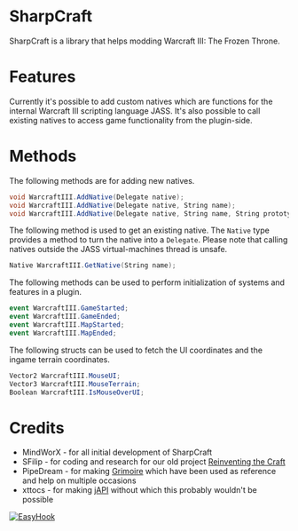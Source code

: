 SharpCraft
==========

SharpCraft is a library that helps modding Warcraft III: The Frozen Throne.


Features
========

Currently it's possible to add custom natives which are functions for the internal Warcraft III scripting language JASS. It's also possible to call existing natives to access game functionality from the plugin-side.

Methods
=======
The following methods are for adding new natives.
```csharp
void WarcraftIII.AddNative(Delegate native);
void WarcraftIII.AddNative(Delegate native, String name);
void WarcraftIII.AddNative(Delegate native, String name, String prototype);
```
The following method is used to get an existing native. The ```Native``` type provides a method to turn the native into a ```Delegate```. Please note that calling natives outside the JASS virtual-machines thread is unsafe.

```csharp
Native WarcraftIII.GetNative(String name);
```

The following methods can be used to perform initialization of systems and features in a plugin.

```csharp
event WarcraftIII.GameStarted;
event WarcraftIII.GameEnded;
event WarcraftIII.MapStarted;
event WarcraftIII.MapEnded;
```

The following structs can be used to fetch the UI coordinates and the ingame terrain coordinates.

```csharp
Vector2 WarcraftIII.MouseUI;
Vector3 WarcraftIII.MouseTerrain;
Boolean WarcraftIII.IsMouseOverUI;
```

Credits
=======
 * MindWorX - for all initial development of SharpCraft
 * SFilip - for coding and research for our old project [Reinventing the Craft](http://www.wc3c.net/showthread.php?t=109255)
 * PipeDream - for making [Grimoire](http://www.wc3c.net/showthread.php?t=86652) which have been used as reference and help on multiple occasions
 * xttocs - for making [jAPI](http://www.wc3c.net/showthread.php?t=79652) without which this probably wouldn't be possible

[![EasyHook][EasyHook]](http://easyhook.codeplex.com/)

[EasyHook]: http://i3.codeplex.com/Download?ProjectName=easyhook&DownloadId=186759 "Powered by EasyHook!"
